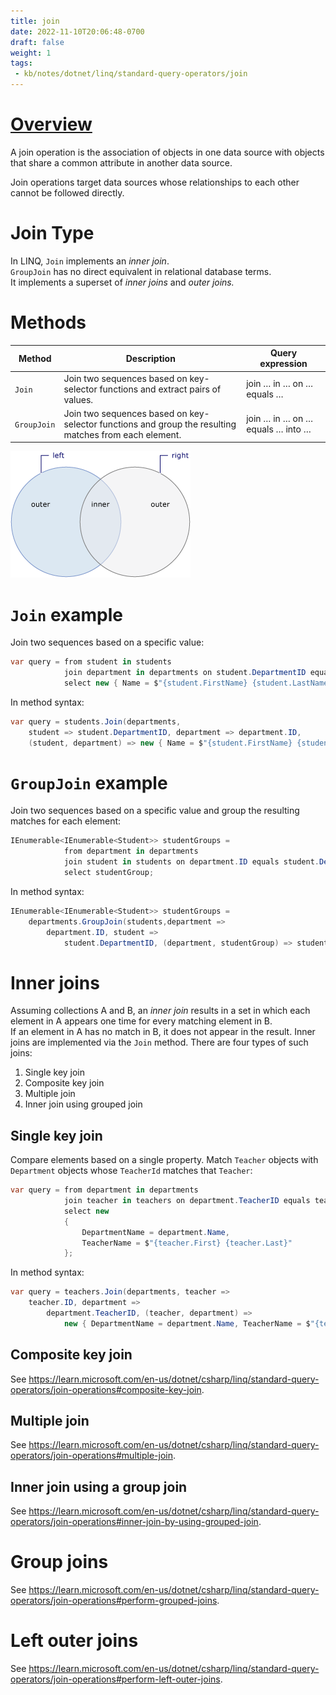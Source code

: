 ```yaml
---
title: join
date: 2022-11-10T20:06:48-0700
draft: false
weight: 1
tags:
 - kb/notes/dotnet/linq/standard-query-operators/join
---
```


# [Overview](https://learn.microsoft.com/en-us/dotnet/csharp/linq/standard-query-operators/join-operations)
A join operation is the association of objects in one data source with objects that share a common attribute in another data source.

Join operations target data sources whose relationships to each other cannot be followed directly.

# Join Type
In LINQ, `Join` implements an *inner join*.  
`GroupJoin` has no direct equivalent in relational database terms.  
It implements a superset of *inner joins* and *outer joins.*  

# Methods
| Method      | Description                                                                                           | Query expression                 |
| ----------- | ----------------------------------------------------------------------------------------------------- | -------------------------------- |
| `Join`      | Join two sequences based on key-selector functions and extract pairs of values.                       | join … in … on … equals …        |
| `GroupJoin` | Join two sequences based on key-selector functions and group the resulting matches from each element. | join … in … on … equals … into … |

![](./Standard-Query-Operators_Join-image1.png)

# `Join` example
Join two sequences based on a specific value:
```cs
var query = from student in students
            join department in departments on student.DepartmentID equals department.ID
            select new { Name = $"{student.FirstName} {student.LastName}", DepartmentName = department.Name };
```

In method syntax:
```cs
var query = students.Join(departments,
    student => student.DepartmentID, department => department.ID,
    (student, department) => new { Name = $"{student.FirstName} {student.LastName}", DepartmentName = department.Name });
```

# `GroupJoin` example
Join two sequences based on a specific value and group the resulting matches for each element:
```cs
IEnumerable<IEnumerable<Student>> studentGroups = 
            from department in departments
            join student in students on department.ID equals student.DepartmentID into studentGroup
            select studentGroup;
```

In method syntax:
```cs
IEnumerable<IEnumerable<Student>> studentGroups = 
    departments.GroupJoin(students,department => 
        department.ID, student => 
            student.DepartmentID, (department, studentGroup) => studentGroup);
```

# Inner joins
Assuming collections A and B, an *inner join* results in a set in which each element in A appears one time for every matching element in B.  
If an element in A has no match in B, it does not appear in the result. Inner joins are implemented via the `Join` method. There are four
types of such joins:
1. Single key join
2. Composite key join
3. Multiple join
4. Inner join using grouped join

## Single key join
Compare elements based on a single property. Match `Teacher` objects with `Department` objects whose `TeacherId` matches that `Teacher`:
```cs
var query = from department in departments
            join teacher in teachers on department.TeacherID equals teacher.ID
            select new
            {
                DepartmentName = department.Name,
                TeacherName = $"{teacher.First} {teacher.Last}"
            };
```

In method syntax:
```cs
var query = teachers.Join(departments, teacher => 
    teacher.ID, department => 
        department.TeacherID, (teacher, department) =>
            new { DepartmentName = department.Name, TeacherName = $"{teacher.First} {teacher.Last}" });
```

## Composite key join
See https://learn.microsoft.com/en-us/dotnet/csharp/linq/standard-query-operators/join-operations#composite-key-join.

## Multiple join
See https://learn.microsoft.com/en-us/dotnet/csharp/linq/standard-query-operators/join-operations#multiple-join.

## Inner join using a group join
See https://learn.microsoft.com/en-us/dotnet/csharp/linq/standard-query-operators/join-operations#inner-join-by-using-grouped-join.

# Group joins
See https://learn.microsoft.com/en-us/dotnet/csharp/linq/standard-query-operators/join-operations#perform-grouped-joins.

# Left outer joins
See https://learn.microsoft.com/en-us/dotnet/csharp/linq/standard-query-operators/join-operations#perform-left-outer-joins.